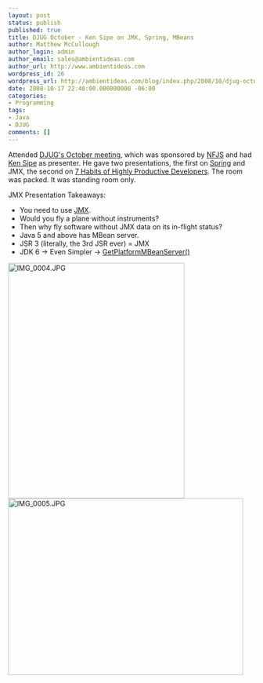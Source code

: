 ```yaml
---
layout: post
status: publish
published: true
title: DJUG October - Ken Sipe on JMX, Spring, MBeans
author: Matthew McCullough
author_login: admin
author_email: sales@ambientideas.com
author_url: http://www.ambientideas.com
wordpress_id: 26
wordpress_url: http://ambientideas.com/blog/index.php/2008/10/djug-october-ken-sipe-on-jmx-spring-mbeans/
date: 2008-10-17 22:40:00.000000000 -06:00
categories:
- Programming
tags:
- Java
- DJUG
comments: []
---
```

<p>Attended <a href="http://www.denverjug.org" target="_blank">DJUG's October meeting</a>, which was sponsored by <a href="http://www.nofluffjuststuff.com" target="_blank">NFJS</a> and had <a href="http://kensipe.blogspot.com/" target="_blank">Ken Sipe</a> as presenter. He gave two presentations, the first on <a href="http://www.springframework.org" target="_blank">Spring</a> and JMX, the second on <a href="http://delicious.com/kensipe/7habits" target="_blank">7 Habits of Highly Productive Developers</a>. The room was packed. It was standing room only.</p>
<p>JMX Presentation Takeaways:</p>
<ul>
  <li>You need to use <a href="http://java.sun.com/j2se/1.5.0/docs/guide/jmx/tutorial/essential.html" target="_blank">JMX</a>.</li>

  <li>Would you fly a plane without instruments?</li>

  <li>Then why fly software without JMX data on its in-flight status?</li>

  <li>Java 5 and above has MBean server.</li>

  <li>JSR 3 (literally, the 3rd JSR ever) = JMX</li>

  <li>JDK 6 -&gt; Even Simpler -&gt; <a href="http://java.sun.com/j2se/1.5.0/docs/api/java/lang/management/ManagementFactory.html" target="_blank">GetPlatformMBeanServer()</a></li>
</ul>
<p><img src="http://farm4.static.flickr.com/3158/2950268987_17c9f4b6d9.jpg" width="360" height="480" alt="IMG_0004.JPG" /> <img src="http://farm3.static.flickr.com/2067/2951122074_dd94d1eff1.jpg" width="480" height="360" alt="IMG_0005.JPG" /></p>

